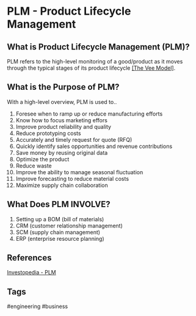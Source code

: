 # PLM - Product Lifecycle Management

## What is Product Lifecycle Management (PLM)?
PLM refers to the high-level monitoring of a good/product as it moves through the typical stages of its product lifecycle [\[The Vee Model\]](../202110032218).

## What is the Purpose of PLM?
With a high-level overview, PLM is used to..  
1. Foresee when to ramp up or reduce manufacturing efforts  
2. Know how to focus marketing effors  
3. Improve product reliability and quality  
4. Reduce prototyping costs  
5. Accurately and timely request for quote (RFQ)  
6. Quickly identify sales opportunities and revenue contributions  
7. Save money by reusing original data  
8. Optimize the product  
9. Reduce waste  
10. Improve the ability to manage seasonal fluctuation  
11. Improve forecasting to reduce material costs  
12. Maximize supply chain collaboration  


## What Does PLM INVOLVE?
1. Setting up a BOM (bill of materials)  
2. CRM (customer relationship management)  
3. SCM (supply chain management)  
4. ERP (enterprise resource planning)  


## References
[Investopedia - PLM](https://www.investopedia.com/terms/p/product-life-cycle-management.asp)

## Tags
#engineering #business
